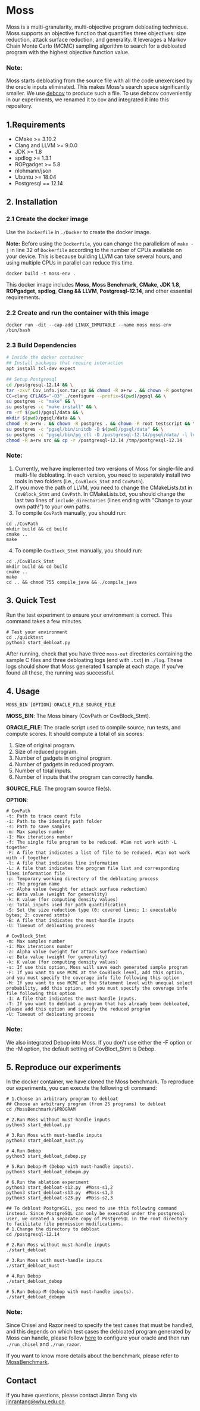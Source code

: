 # Moss
Moss is a multi-granularity, multi-objective program debloating technique. Moss supports an objective function that quantifies three objectives: size reduction, attack surface reduction, and generality. It leverages a Markov Chain Monte Carlo (MCMC) sampling algorithm to search for a debloated program with the highest objective function value.

### Note:
Moss starts debloating from the source file with all the code unexercised by the oracle inputs eliminated. 
This makes Moss's search space significantly smaller. 
We use [debcov](https://github.com/qixin5/debcov) to produce such a file. To use debcov conveniently in our experiments, we renamed it to cov and integrated it into this repository.


## 1.Requirements
* CMake >= 3.10.2
* Clang and LLVM >= 9.0.0
* JDK >= 1.8
* spdlog >= 1.3.1
* ROPgadget >= 5.8
* nlohmann/json
* Ubuntu >= 18.04
* Postgresql == 12.14


## 2. Installation

### 2.1 Create the docker image

Use the `Dockerfile` in `./Docker` to create the docker image.

**Note:** Before using the `Dockerfile`, you can change the parallelism of `make -j` in line 32 of `Dockerfile` according to the number of CPUs available on your device. This is because building LLVM can take several hours, and using multiple CPUs in parallel can reduce this time.

```shell
docker build -t moss-env .
```

This docker image includes **Moss**, **Moss Benchmark**, **CMake**, **JDK 1.8**, **ROPgadget**, **spdlog**, **Clang && LLVM**, **Postgresql-12.14**, and other essential requirements.

### 2.2 Create and run the container with this image

```shell
docker run -dit --cap-add LINUX_IMMUTABLE --name moss moss-env /bin/bash
```

### 2.3 Build Dependencies

```bash
# Inside the docker container
## Install packages that require interaction
apt install tcl-dev expect

## Setup Postgresql
cd /postgresql-12.14 && \
tar -zxvf Cov_info.json.tar.gz && chmod -R a+rw . && chown -R postgres . && \
CC=clang CFLAGS="-O3" ./configure --prefix=$(pwd)/pgsql && \
su postgres -c "make" && \
su postgres -c "make install" && \
rm -rf $(pwd)/pgsql/data && \
mkdir $(pwd)/pgsql/data && \
chmod -R a+rw . && chown -R postgres . && chown -R root testscript && \
su postgres -c "pgsql/bin/initdb -D $(pwd)/pgsql/data" && \
su postgres -c "pgsql/bin/pg_ctl -D /postgresql-12.14/pgsql/data/ -l logfile start" && \
chmod -R a+rw src && cp -r /postgresql-12.14 /tmp/postgresql-12.14
```

### Note:
1. Currently, we have implemented two versions of Moss for single-file and multi-file debloating. In each version, you need to seperately install two tools in two folders (i.e., ```CovBlock_Stmt``` and ```CovPath```).
3. If you move the path of LLVM, you need to change the CMakeLists.txt in ```CovBlock_Stmt``` and ```CovPath```. In CMakeLists.txt, you should change the last two lines of `include_directories` (lines ending with "Change to your own path!") to your own paths.
4. To compile ```CovPath``` manually, you should run:
```
cd ./CovPath
mkdir build && cd build
cmake ..
make
```
4. To compile ```CovBlock_Stmt``` manually, you should run:
```
cd ./CovBlock_Stmt
mkdir build && cd build
cmake ..
make
cd .. && chmod 755 compile_java && ./compile_java
```


## 3. Quick Test
Run the test experiment to ensure your environment is correct. This command takes a few minutes.
```shell
# Test your environment
cd ./quicktest
python3 start_debloat.py
```
After running, check that you have three `moss-out` directories containing the sample C files and three debloating logs (end with `.txt`) in `./log`. These logs should show that Moss generated **1** sample at each stage. If you've found all these, the running was successful.


## 4. Usage
```
MOSS_BIN [OPTION] ORACLE_FILE SOURCE_FILE
```
**MOSS_BIN**: The Moss binary (CovPath or CovBlock_Stmt).

**ORACLE_FILE**: The oracle script used to compile source, run tests, and compute scores. It should compute a total of six scores:
1. Size of original program.
2. Size of reduced program.
3. Number of gadgets in original program.
4. Number of gadgets in reduced program.
5. Number of total inputs.
6. Number of inputs that the program can correctly handle.

**SOURCE_FILE**: The program source file(s).

**OPTION**:
```
# CovPath
-t: Path to trace count file
-i: Path to the identify path folder
-s: Path to save samples
-m: Max samples number
-I: Max iterations number
-f: The single file program to be reduced. #Can not work with -L together
-F: A file that indicates a list of file to be reduced. #Can not work with -f together
-l: A file that indicates line information
-L: A file that indicates the program file list and corresponding lines information file
-p: Temporary working directory of the debloating process
-n: The program name
-r: Alpha value (weight for attack surface reduction)
-w: Beta value (weight for generality)
-k: K value (for computing density values)
-q: Total inputs used for path quantification
-S: Set the size reduction type (0: covered lines; 1: executable bytes; 2: covered stmts)
-B: A file that indicates the must-handle inputs
-U: Timeout of debloating process

# CovBlock_Stmt
-m: Max samples number
-i: Max iterations number
-a: Alpha value (weight for attack surface reduction)
-e: Beta value (weight for generality)
-k: K value (for computing density values)
-s: If use this option, Moss will save each generated sample program
-F: If you want to use MCMC at the CovBlock level, add this option, and you must specify the coverage info file following this option
-M: If you want to use MCMC at the Statement level with unequal select probability, add this option, and you must specify the coverage info file following this option
-I: A file that indicates the must-handle inputs.
-T: If you want to debloat a program that has already been debloated, please add this option and specify the reduced program
-U: Timeout of debloating process
```

### Note:
We also integrated Debop into Moss. If you don't use either the -F option or the -M option, the default setting of CovBloct_Stmt is Debop.


## 5. Reproduce our experiments
In the docker container, we have cloned the Moss benchmark. To reproduce our experiments, you can execute the following cli command:

``` shell
# 1.Choose an arbitrary program to debloat
## Choose an arbitrary program (from 25 programs) to debloat
cd /MossBenchmark/$PROGRAM

# 2.Run Moss without must-handle inputs
python3 start_debloat.py

# 3.Run Moss with must-handle inputs
python3 start_debloat_must.py

# 4.Run Debop
python3 start_debloat_debop.py

# 5.Run Debop-M (Debop with must-handle inputs).
python3 start_debloat_debopm.py

# 6.Run the ablation experiment
python3 start_debloat-s12.py  #Moss-s1,2
python3 start_debloat-s13.py  #Moss-s1,3
python3 start_debloat-s23.py  #Moss-s2,3

## To debloat PostgreSQL, you need to use this following command instead. Since PostgreSQL can only be executed under the postgresql user, we created a separate copy of PostgreSQL in the root directory to facilitate file permission modifications.
# 1.Change the directory to debloat
cd /postgresql-12.14

# 2.Run Moss without must-handle inputs
./start_debloat

# 3.Run Moss with must-handle inputs
./start_debloat_must

# 4.Run Debop
./start_debloat_debop

# 5.Run Debop-M (Debop with must-handle inputs).
./start_debloat_debopm
```

### Note:
Since Chisel and Razor need to specify the test cases that must be handled, and this depends on which test cases the debloated program generated by Moss can handle, please follow [here](https://github.com/BaiGeiQiShi/MossBenchmark/blob/main/scripts/README.md) to configure your oracle and then run `./run_chisel` and `./run_razor`.

If you want to know more details about the benchmark, please refer to [MossBenchmark](https://github.com/BaiGeiQiShi/MossBenchmark).


## Contact
If you have questions, please contact Jinran Tang via jinrantang@whu.edu.cn.
